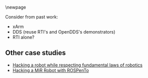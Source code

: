 \newpage

Consider from past work:
- xArm
- DDS (reuse RTI's and OpenDDS's demonstrators)
- RTI alone?

## Other case studies

- [Hacking a robot while respecting fundamental laws of robotics](https://dev.to/typeform/tutorial-hacking-a-robot-and-respecting-fundamental-laws-of-robotics-54c4)
- [Hacking a MiR Robot with ROSPenTo](https://bernharddieber.com/post/mir-hacking-video/)
